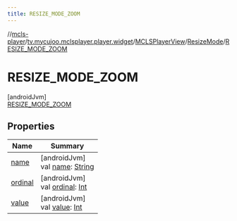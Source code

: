 ```yaml
---
title: RESIZE_MODE_ZOOM
---
```

//[mcls-player](../../../../../index.html)/[tv.mycujoo.mclsplayer.player.widget](../../../index.html)/[MCLSPlayerView](../../index.html)/[ResizeMode](../index.html)/[RESIZE_MODE_ZOOM](index.html)



# RESIZE_MODE_ZOOM



[androidJvm]\
[RESIZE_MODE_ZOOM](index.html)



## Properties


| Name | Summary |
|---|---|
| [name](index.html#-372974862%2FProperties%2F255153135) | [androidJvm]<br>val [name](index.html#-372974862%2FProperties%2F255153135): [String](https://kotlinlang.org/api/latest/jvm/stdlib/kotlin/-string/index.html) |
| [ordinal](index.html#-739389684%2FProperties%2F255153135) | [androidJvm]<br>val [ordinal](index.html#-739389684%2FProperties%2F255153135): [Int](https://kotlinlang.org/api/latest/jvm/stdlib/kotlin/-int/index.html) |
| [value](../value.html) | [androidJvm]<br>val [value](../value.html): [Int](https://kotlinlang.org/api/latest/jvm/stdlib/kotlin/-int/index.html) |

